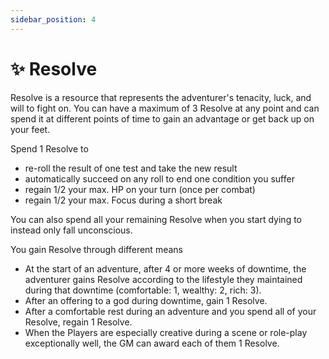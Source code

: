 ```yaml
---
sidebar_position: 4
---
```


# ✨ Resolve

Resolve is a resource that represents the adventurer's tenacity, luck, and will to fight on. You can have a maximum of 3 Resolve at any point and can spend it at different points of time to gain an advantage or get back up on your feet.

Spend 1 Resolve to

- re-roll the result of one test and take the new result
- automatically succeed on any roll to end one condition you suffer
- regain 1/2 your max. HP on your turn (once per combat)
- regain 1/2 your max. Focus during a short break

You can also spend all your remaining Resolve when you start dying to instead only fall unconscious.

You gain Resolve through different means

- At the start of an adventure, after 4 or more weeks of downtime, the adventurer gains Resolve according to the lifestyle they maintained during that downtime (comfortable: 1, wealthy: 2, rich: 3).
- After an offering to a god during downtime, gain 1 Resolve.
- After a comfortable rest during an adventure and you spend all of your Resolve, regain 1 Resolve.
- When the Players are especially creative during a scene or role-play exceptionally well, the GM can award each of them 1 Resolve.